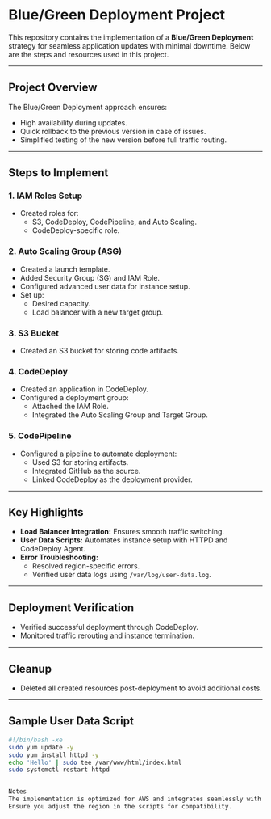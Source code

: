 # Blue/Green Deployment Project

This repository contains the implementation of a **Blue/Green Deployment** strategy for seamless application updates with minimal downtime. Below are the steps and resources used in this project.

---

## Project Overview

The Blue/Green Deployment approach ensures:
- High availability during updates.
- Quick rollback to the previous version in case of issues.
- Simplified testing of the new version before full traffic routing.

---

## Steps to Implement

### 1. IAM Roles Setup
- Created roles for:
  - S3, CodeDeploy, CodePipeline, and Auto Scaling.
  - CodeDeploy-specific role.

### 2. Auto Scaling Group (ASG)
- Created a launch template.
- Added Security Group (SG) and IAM Role.
- Configured advanced user data for instance setup.
- Set up:
  - Desired capacity.
  - Load balancer with a new target group.

### 3. S3 Bucket
- Created an S3 bucket for storing code artifacts.

### 4. CodeDeploy
- Created an application in CodeDeploy.
- Configured a deployment group:
  - Attached the IAM Role.
  - Integrated the Auto Scaling Group and Target Group.

### 5. CodePipeline
- Configured a pipeline to automate deployment:
  - Used S3 for storing artifacts.
  - Integrated GitHub as the source.
  - Linked CodeDeploy as the deployment provider.

---

## Key Highlights
- **Load Balancer Integration:** Ensures smooth traffic switching.
- **User Data Scripts:** Automates instance setup with HTTPD and CodeDeploy Agent.
- **Error Troubleshooting:**
  - Resolved region-specific errors.
  - Verified user data logs using `/var/log/user-data.log`.

---

## Deployment Verification
- Verified successful deployment through CodeDeploy.
- Monitored traffic rerouting and instance termination.

---

## Cleanup
- Deleted all created resources post-deployment to avoid additional costs.

---

## Sample User Data Script
```bash
#!/bin/bash -xe
sudo yum update -y
sudo yum install httpd -y
echo 'Hello' | sudo tee /var/www/html/index.html
sudo systemctl restart httpd


Notes
The implementation is optimized for AWS and integrates seamlessly with GitHub repositories.
Ensure you adjust the region in the scripts for compatibility.
